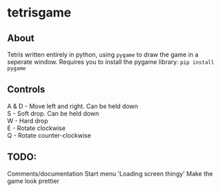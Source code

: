 # tetrisgame
## About
Tetris written entirely in python, using `pygame` to draw the game in a seperate window. Requires you to install the pygame library: `pip install pygame`
## Controls
A & D - Move left and right. Can be held down\
S - Soft drop. Can be held down\
W - Hard drop\
E - Rotate clockwise\
Q - Rotate counter-clockwise

## TODO:
Comments/documentation
Start menu
'Loading screen thingy'
Make the game look prettier